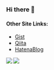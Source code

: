 ### Hi there 👋

#### Other Site Links:

* [Gist](https://gist.github.com/sudachi0114)
* [Qiita](https://qiita.com/sudachi0114)
* [HatenaBlog](https://camonowarehouse.hatenablog.jp/)

<!-- thanks to: https://github.com/anuraghazra/github-readme-stats 
[![sudachi0114's github stats](https://github-readme-stats.vercel.app/api?username=sudachi0114&show_icons=true)](https://github.com/anuraghazra/github-readme-stats)


[![Top Langs](https://github-readme-stats.vercel.app/api/top-langs/?username=sudachi0114)](https://github.com/anuraghazra/github-readme-stats)
-->

<!-- card を横に並べて表示したい -->
<a href="https://github.com/anuraghazra/github-readme-stats">
  <img align="left" src="https://github-readme-stats.vercel.app/api?username=sudachi0114&count_private=true&show_icons=true" />
</a>
<a href="https://github.com/anuraghazra/github-readme-stats">
  <img align="left" src="https://github-readme-stats.vercel.app/api/top-langs/?username=sudachi0114" />
</a>
<!-- thanks to: https://qiita.com/zizi4n5/items/f8076cb25bbf64a9bc1c -->


<!--
**sudachi0114/sudachi0114** is a ✨ _special_ ✨ repository because its `README.md` (this file) appears on your GitHub profile.

Here are some ideas to get you started:

- 🔭 I’m currently working on ...
- 🌱 I’m currently learning ...
- 👯 I’m looking to collaborate on ...
- 🤔 I’m looking for help with ...
- 💬 Ask me about ...
- 📫 How to reach me: ...
- 😄 Pronouns: ...
- ⚡ Fun fact: ...
-->
